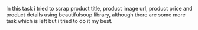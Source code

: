 In this task i tried to scrap product title, product image url, product price and product details using beautifulsoup library, although there are some more task which is left but 
i tried to do it my best.
